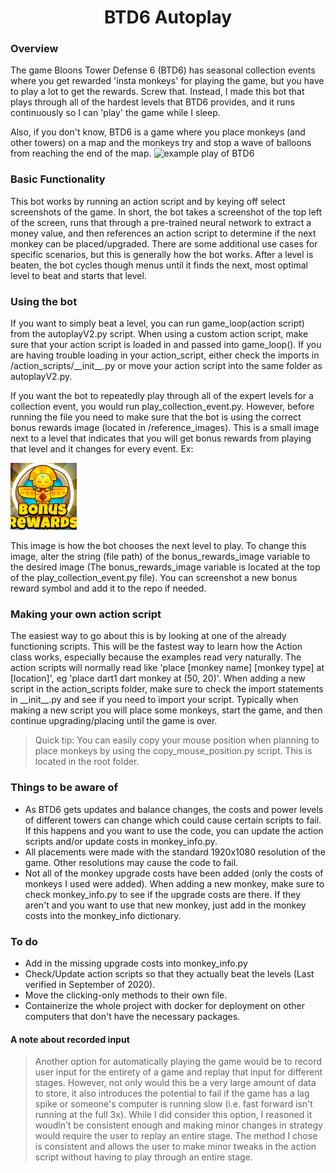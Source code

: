 <h1 align='center'> BTD6 Autoplay </h1>


### Overview
The game Bloons Tower Defense 6 (BTD6) has seasonal collection events where you get rewarded 'insta monkeys' for playing the game, but you have to play a lot to get the rewards. Screw that. Instead, I made this bot that plays through all of the hardest levels that BTD6 provides, and it runs continuously so I can 'play' the game while I sleep.

Also, if you don't know, BTD6 is a game where you place monkeys (and other towers) on a map and the monkeys try and stop a wave of balloons from reaching the end of the map. ![example play of BTD6](https://user-images.githubusercontent.com/56176262/151027387-73c97797-2bfb-4f7e-a7fa-c9a78a5ec9bf.png)

### Basic Functionality
This bot works by running an action script and by keying off select screenshots of the game. In short, the bot takes a screenshot of the top left of the screen, runs that through a pre-trained neural network to extract a money value, and then references an action script to determine if the next monkey can be placed/upgraded. There are some additional use cases for specific scenarios, but this is generally how the bot works. After a level is beaten, the bot cycles though menus until it finds the next, most optimal level to beat and starts that level.

### Using the bot
If you want to simply beat a level, you can run game_loop(action script) from the autoplayV2.py script. When using a custom action script, make sure that your action script is loaded in and passed into game_loop(). If you are having trouble loading in your action_script, either check the imports in /action_scripts/\_\_init\_\_.py or move your action script into the same folder as autoplayV2.py. 

If you want the bot to repeatedly play through all of the expert levels for a collection event, you would run play_collection_event.py. However, before running the file you need to make sure that the bot is using the correct bonus rewards image (located in /reference_images). This is a small image next to a level that indicates that you will get bonus rewards from playing that level and it changes for every event. Ex:

![bonus rewards](/Autoplay/reference_images/bonus_rewards.png)

This image is how the bot chooses the next level to play. To change this image, alter the string (file path) of the bonus_rewards_image variable to the desired image (The bonus_rewards_image variable is located at the top of the play_collection_event.py file). You can screenshot a new bonus reward symbol and add it to the repo if needed.
 
### Making your own action script
The easiest way to go about this is by looking at one of the already functioning scripts. This will be the fastest way to learn how the Action class works, especially because the examples read very naturally. The action scripts will normally read like 'place [monkey name] [monkey type] at [location]', eg 'place dart1 dart monkey at (50, 20)'. When adding a new script in the action_scripts folder, make sure to check the import statements in \_\_init\_\_.py and see if you need to import your script. Typically when making a new script you will place some monkeys, start the game, and then continue upgrading/placing until the game is over. 
>Quick tip: You can easily copy your mouse position when planning to place monkeys by using the copy_mouse_position.py script. This is located in the root folder.
 
### Things to be aware of
- As BTD6 gets updates and balance changes, the costs and power levels of different towers can change which could cause certain scripts to fail. If this happens and you want to use the code, you can update the action scripts and/or update costs in monkey_info.py.
- All placements were made with the standard 1920x1080 resolution of the game. Other resolutions may cause the code to fail.
- Not all of the monkey upgrade costs have been added (only the costs of monkeys I used were added). When adding a new monkey, make sure to check monkey_info.py to see if the upgrade costs are there. If they aren't and you want to use that new monkey, just add in the monkey costs into the monkey_info dictionary. 

### To do
- Add in the missing upgrade costs into monkey_info.py
- Check/Update action scripts so that they actually beat the levels (Last verified in September of 2020).
- Move the clicking-only methods to their own file.
- Containerize the whole project with docker for deployment on other computers that don't have the necessary packages.

#### A note about recorded input
>Another option for automatically playing the game would be to record user input for the entirety of a game and replay that input for different stages. However, not only would this be a very large amount of data to store, it also introduces the potential to fail if the game has a lag spike or someone's computer is running slow (i.e. fast forward isn't running at the full 3x). While I did consider this option, I reasoned it woudln't be consistent enough and making minor changes in strategy would require the user to replay an entire stage. The method I chose is consistent and allows the user to make minor tweaks in the action script without having to play through an entire stage.
 

